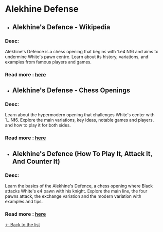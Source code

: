 # Alekhine Defense
- ## **Alekhine's Defence - Wikipedia** 
### Desc: 
 Alekhine's Defence is a chess opening that begins with 1.e4 Nf6 and aims to undermine White's pawn centre. Learn about its history, variations, and examples from famous players and games. 
### Read more : [here](https://en.wikipedia.org/wiki/Alekhine's_Defence) 
- ## **Alekhine's Defense - Chess Openings** 
### Desc: 
 Learn about the hypermodern opening that challenges White's center with 1...Nf6. Explore the main variations, key ideas, notable games and players, and how to play it for both sides. 
### Read more : [here](https://www.chess.com/openings/Alekhines-Defense) 
- ## **Alekhine's Defence (How To Play It, Attack It, And Counter It)** 
### Desc: 
 Learn the basics of the Alekhine's Defence, a chess opening where Black attacks White's e4 pawn with his knight. Explore the main line, the four pawns attack, the exchange variation and the modern variation with examples and tips. 
### Read more : [here](https://simplifychess.com/alekhine-defense/index.html) 


[← Back to the list](chess-openings.md)